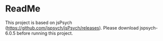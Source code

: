 # ReadMe

This project is based on jsPsych (https://github.com/jspsych/jsPsych/releases). Please download jspsych-6.0.5 before running this project.